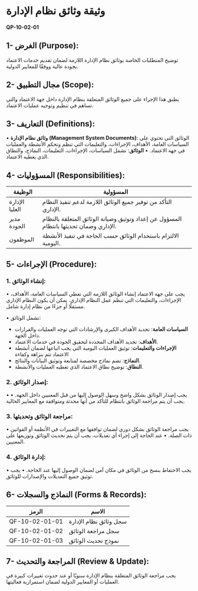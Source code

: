# وثيقة وثائق نظام الإدارة
**QP-10-02-01**

## 1- الغرض (Purpose):
توضيح المتطلبات الخاصة بوثائق نظام الإدارة اللازمة لضمان تقديم خدمات الاعتماد بجودة عالية ووفقًا للمعايير الدولية.

## 2- مجال التطبيق (Scope):
يطبق هذا الإجراء على جميع الوثائق المتعلقة بنظام الإدارة داخل جهة الاعتماد والتي تساهم في تنظيم وتوجيه عمليات الاعتماد.

## 3- التعاريف (Definitions):
• **وثائق نظام الإدارة (Management System Documents)**: الوثائق التي تحتوي على السياسات العامة، الأهداف، الإجراءات، والتعليمات التي تنظم وتحكم الأنشطة والعمليات في جهة الاعتماد.
• **الوثائق**: تشمل السياسات، الإجراءات، التعليمات، النماذج، والنطاق الذي يغطيه الاعتماد.

## 4- المسؤوليات (Responsibilities):

| الوظيفة | المسؤولية |
|---------|-----------|
| الإدارة العليا | التأكد من توفير جميع الوثائق اللازمة لدعم تنفيذ النظام الإداري. |
| مدير الجودة | المسؤول عن إعداد وتوثيق وصيانة الوثائق المتعلقة بالنظام الإداري وضمان تحديثها بانتظام. |
| الموظفون | الالتزام باستخدام الوثائق حسب الحاجة في تنفيذ الأنشطة اليومية. |

## 5- الإجراءات (Procedure):

### 1. إنشاء الوثائق:
• يجب على جهة الاعتماد إنشاء الوثائق اللازمة التي تغطي السياسات العامة، الأهداف، الإجراءات، والتعليمات التي تنظم عمل النظام الإداري. يمكن أن يكون النظام الإداري مستقلًا أو جزءًا من نظام إدارة شامل.

• تشمل الوثائق:
  - **السياسات العامة**: تحديد الأهداف الكبرى والإرشادات التي توجه العمليات والقرارات داخل الجهة.
  - **الأهداف**: تحديد الأهداف المحددة لتحقيق الجودة في خدمات الاعتماد.
  - **الإجراءات والتعليمات**: توثيق العمليات اليومية التي يجب اتباعها لضمان أنشطة الاعتماد تتم بنزاهة وكفاءة
  - **النماذج**: تضم نماذج مخصصة لمتابعة وتوثيق البيانات والنتائج.
  - **النطاق**: توضيح نطاق الاعتماد الذي تغطيه العمليات والأنشطة.

### 2. إصدار الوثائق:
• يجب إصدار الوثائق بشكل واضح وسهل الوصول إليها من قبل المعنيين داخل الجهة.
• يجب أن يتم مراجعة الوثائق بانتظام للتأكد من أنها محدثة ومتوافقة مع المعايير الحالية.

### 3. مراجعة الوثائق وتحديثها:
• يجب مراجعة الوثائق بشكل دوري لضمان توافقها مع التغييرات في الأنظمة أو القوانين ذات الصلة.
• عند الحاجة إلى إجراء أي تعديلات، يجب أن يتم تحديث الوثائق وتوزيعها على المعنيين.

### 4. إدارة الوثائق:
• يجب الاحتفاظ بنسخ من الوثائق في مكان آمن لضمان الوصول إليها عند الحاجة.
• يجب توثيق جميع التعديلات والإصدارات للوثائق.

## 6- النماذج والسجلات (Forms & Records):

| الرمز | الاسم |
|-------|-------|
| QF-10-02-01-01 | سجل وثائق نظام الإدارة |
| QF-10-02-01-02 | سجل مراجعة الوثائق |
| QF-10-02-01-03 | نموذج تحديث الوثائق |

## 7- المراجعة والتحديث (Review & Update):
يجب مراجعة الوثائق المتعلقة بنظام الإدارة سنويًا أو عند حدوث تغييرات كبيرة في العمليات أو المعايير الدولية لضمان استمرارية فعاليتها.